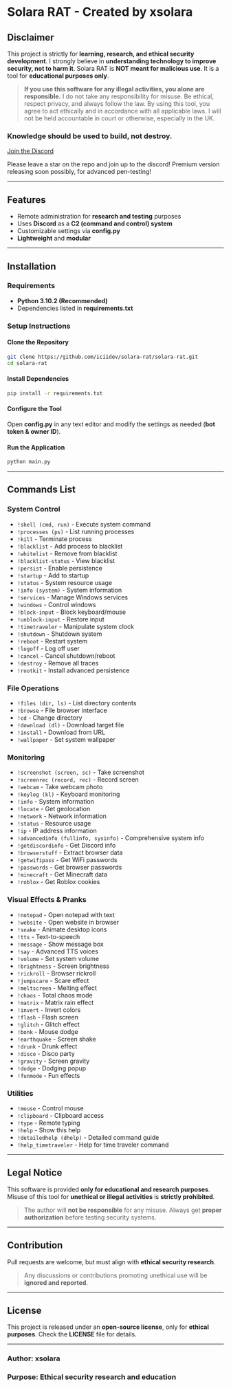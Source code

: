 # **Solara RAT - Created by xsolara**

## **Disclaimer**
This project is strictly for **learning, research, and ethical security development**.
I strongly believe in **understanding technology to improve security, not to harm it**.
Solara RAT is **NOT meant for malicious use**. It is a tool for **educational purposes only**.

> **If you use this software for any illegal activities, you alone are responsible.**
> I do not take any responsibility for misuse. Be ethical, respect privacy, and always follow the law.
> By using this tool, you agree to act ethically and in accordance with all applicable laws.
> I will not be held accountable in court or otherwise, especially in the UK.

### **Knowledge should be used to build, not destroy.**

[Join the Discord](https://discord.gg/HThCETu2pv)

Please leave a star on the repo and join up to the discord! Premium version releasing soon possibly, for advanced pen-testing!

---

## **Features**

- Remote administration for **research and testing** purposes
- Uses **Discord** as a **C2 (command and control) system**
- Customizable settings via **config.py**
- **Lightweight** and **modular**

---

## **Installation**

### **Requirements**

- **Python 3.10.2 (Recommended)**
- Dependencies listed in **requirements.txt**

### **Setup Instructions**

#### **Clone the Repository**
```sh
git clone https://github.com/iciidev/solara-rat/solara-rat.git
cd solara-rat
```

#### **Install Dependencies**
```sh
pip install -r requirements.txt
```

#### **Configure the Tool**
Open **config.py** in any text editor and modify the settings as needed (**bot token & owner ID**).

#### **Run the Application**
```sh
python main.py
```

---

## **Commands List**

### **System Control**
- `!shell (cmd, run)` - Execute system command
- `!processes (ps)` - List running processes
- `!kill` - Terminate process
- `!blacklist` - Add process to blacklist
- `!whitelist` - Remove from blacklist
- `!blacklist-status` - View blacklist
- `!persist` - Enable persistence
- `!startup` - Add to startup
- `!status` - System resource usage
- `!info (system)` - System information
- `!services` - Manage Windows services
- `!windows` - Control windows
- `!block-input` - Block keyboard/mouse
- `!unblock-input` - Restore input
- `!timetraveler` - Manipulate system clock
- `!shutdown` - Shutdown system
- `!reboot` - Restart system
- `!logoff` - Log off user
- `!cancel` - Cancel shutdown/reboot
- `!destroy` - Remove all traces
- `!rootkit` - Install advanced persistence

### **File Operations**
- `!files (dir, ls)` - List directory contents
- `!browse` - File browser interface
- `!cd` - Change directory
- `!download (dl)` - Download target file
- `!install` - Download from URL
- `!wallpaper` - Set system wallpaper

### **Monitoring**
- `!screenshot (screen, sc)` - Take screenshot
- `!screenrec (record, rec)` - Record screen
- `!webcam` - Take webcam photo
- `!keylog (kl)` - Keyboard monitoring
- `!info` - System information
- `!locate` - Get geolocation
- `!network` - Network information
- `!status` - Resource usage
- `!ip` - IP address information
- `!advancedinfo (fullinfo, sysinfo)` - Comprehensive system info
- `!getdiscordinfo` - Get Discord info
- `!browserstuff` - Extract browser data
- `!getwifipass` - Get WiFi passwords
- `!passwords` - Get browser passwords
- `!minecraft` - Get Minecraft data
- `!roblox` - Get Roblox cookies

### **Visual Effects & Pranks**
- `!notepad` - Open notepad with text
- `!website` - Open website in browser
- `!snake` - Animate desktop icons
- `!tts` - Text-to-speech
- `!message` - Show message box
- `!say` - Advanced TTS voices
- `!volume` - Set system volume
- `!brightness` - Screen brightness
- `!rickroll` - Browser rickroll
- `!jumpscare` - Scare effect
- `!meltscreen` - Melting effect
- `!chaos` - Total chaos mode
- `!matrix` - Matrix rain effect
- `!invert` - Invert colors
- `!flash` - Flash screen
- `!glitch` - Glitch effect
- `!bonk` - Mouse dodge
- `!earthquake` - Screen shake
- `!drunk` - Drunk effect
- `!disco` - Disco party
- `!gravity` - Screen gravity
- `!dodge` - Dodging popup
- `!funmode` - Fun effects

### **Utilities**
- `!mouse` - Control mouse
- `!clipboard` - Clipboard access
- `!type` - Remote typing
- `!help` - Show this help
- `!detailedhelp (dhelp)` - Detailed command guide
- `!help_timetraveler` - Help for time traveler command

---

## **Legal Notice**

This software is provided **only for educational and research purposes**.
Misuse of this tool for **unethical or illegal activities** is **strictly prohibited**.
> The author will **not be responsible** for any misuse.
> Always get **proper authorization** before testing security systems.

---

## **Contribution**
Pull requests are welcome, but must align with **ethical security research**.
> Any discussions or contributions promoting unethical use will be **ignored and reported**.

---

## **License**
This project is released under an **open-source license**, only for **ethical purposes**.
Check the **LICENSE** file for details.

---

### **Author:** xsolara
### **Purpose:** Ethical security research and education

